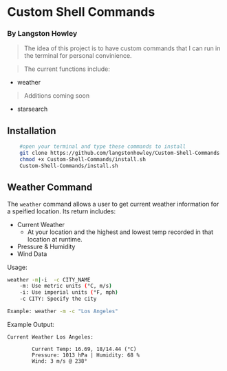 # Custom Shell Commands
### By Langston Howley

> The idea of this project is to have custom commands that I can run in the terminal for personal convinience.

> The current functions include:
- weather

> Additions coming soon
- starsearch


## Installation

```bash
    #open your terminal and type these commands to install
    git clone https://github.com/langstonhowley/Custom-Shell-Commands
    chmod +x Custom-Shell-Commands/install.sh
    Custom-Shell-Commands/install.sh
```

## Weather Command

The `weather` command allows a user to get current weather information for a speified location. Its return includes: 

- Current Weather
    - At your location and the highest and lowest temp recorded in that location at runtime.
- Pressure & Humidity
- Wind Data

Usage:
```bash
weather -m|-i  -c CITY_NAME
    -m: Use metric units (°C, m/s)
    -i: Use imperial units (°F, mph)
    -c CITY: Specify the city

Example: weather -m -c "Los Angeles"
```

Example Output:
```
Current Weather Los Angeles:

        Current Temp: 16.69, 18/14.44 (°C)
        Pressure: 1013 hPa | Humidity: 68 %
        Wind: 3 m/s @ 238°
```

